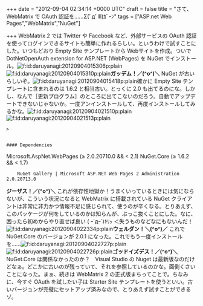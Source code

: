 
+++
date = "2012-09-04 02:34:14 +0000 UTC"
draft = false
title = "さて、WebMatrix で OAuth 認証を……Σ(ﾟдﾟlll)ｶﾞｰﾝ"
tags = ["ASP.net Web Pages","WebMatrix","NuGet"]

+++
WebMatrix 2 では Twitter や Facebook など、外部サービスの OAuth 認証を使ってログインできるサイトも簡単に作れるらしい。というわけで試すことにした。いつもどおり Empty Site テンプレートから Webサイトを作成。ついで DotNetOpenAuth extension for ASP.NET (WebPages) を NuGet でインストール。<img src="http://cdn-ak.f.st-hatena.com/images/fotolife/d/daruyanagi/20120904/20120904015306.png" alt="f:id:daruyanagi:20120904015306p:plain" title="f:id:daruyanagi:20120904015306p:plain" class="hatena-fotolife"/><img src="http://cdn-ak.f.st-hatena.com/images/fotolife/d/daruyanagi/20120904/20120904015310.png" alt="f:id:daruyanagi:20120904015310p:plain" title="f:id:daruyanagi:20120904015310p:plain" class="hatena-fotolife"/>**ガッデム！／(^o^)＼** NuGet が古いらしいぞ。<img src="http://cdn-ak.f.st-hatena.com/images/fotolife/d/daruyanagi/20120904/20120904015418.png" alt="f:id:daruyanagi:20120904015418p:plain" title="f:id:daruyanagi:20120904015418p:plain" class="hatena-fotolife"/>確かに Empty Site テンプレートに含まれるのは 1.6.2 と相当古い。とっくに 2.0 も出てるのにな。しかし、なんで［更新プログラム］のところに出てこないのだろう。自動でアップデートできないじゃないか。一度アンインストールして、再度インストールしてみるかな。<img src="http://cdn-ak.f.st-hatena.com/images/fotolife/d/daruyanagi/20120904/20120904021510.png" alt="f:id:daruyanagi:20120904021510p:plain" title="f:id:daruyanagi:20120904021510p:plain" class="hatena-fotolife"/><img src="http://cdn-ak.f.st-hatena.com/images/fotolife/d/daruyanagi/20120904/20120904021513.png" alt="f:id:daruyanagi:20120904021513p:plain" title="f:id:daruyanagi:20120904021513p:plain" class="hatena-fotolife"/>

    >
        

    #### Dependencies
    

Microsoft.AspNet.WebPages (≥ 2.0.20710.0 &amp;&amp; &lt; 2.1)
NuGet.Core (≥ 1.6.2 &amp;&amp; &lt; 1.7)


        NuGet Gallery | Microsoft ASP.NET Web Pages 2 Administration 2.0.20713.0
    
**ジーザス！／(^o^)＼** これが依存性地獄か！うまくいっているときには気にならないが、こういう状況になると WebMatrix に搭載されている NuGet クライアントは非常に非力かつ情報不足に感じられて、使うのが辛くなる。とりあえず、このパッケージが何をしているのかは知らんが、ぶっこ抜くことにした。なに、困ったら初めからやり直せば良い ( ｰ`дｰ´)ｷﾘｯ ＜失うものなどなにもないんだ！<img src="http://cdn-ak.f.st-hatena.com/images/fotolife/d/daruyanagi/20120904/20120904022334.png" alt="f:id:daruyanagi:20120904022334p:plain" title="f:id:daruyanagi:20120904022334p:plain" class="hatena-fotolife"/>**ウェルダン！＼(^o^)／** これで NuGet.Core のバージョンが 2.0.1 になった。これでもう一度インストールを……<img src="http://cdn-ak.f.st-hatena.com/images/fotolife/d/daruyanagi/20120904/20120904022727.png" alt="f:id:daruyanagi:20120904022727p:plain" title="f:id:daruyanagi:20120904022727p:plain" class="hatena-fotolife"/><img src="http://cdn-ak.f.st-hatena.com/images/fotolife/d/daruyanagi/20120904/20120904022726.png" alt="f:id:daruyanagi:20120904022726p:plain" title="f:id:daruyanagi:20120904022726p:plain" class="hatena-fotolife"/>**ゴッドイズデス！／(^o^)＼** NuGet.Core は関係なかったのか？　Visual Studio の Nuget は最新版なのだけどなぁ。どこかに古いのが残っていて、それを参照しているのかな。面倒くさいことになった。まぁ、続きは WebMatrix 2 の正式版まちってことで。ちなみに、今すぐ OAuth を試したい子は Starter Site テンプレートを使うといい。古いバージョンが完璧にセットアップ済みなので、とりあえず試すことができるゾ。


